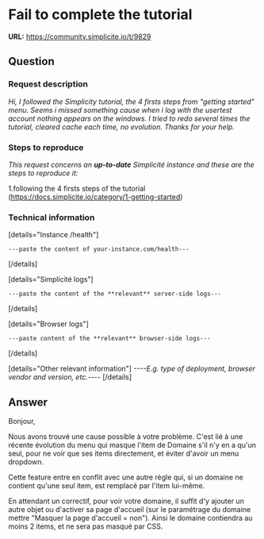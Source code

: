 # Fail to complete the tutorial

**URL:** https://community.simplicite.io/t/9829

## Question
### Request description

*Hi,
I followed the Simplicity tutorial, the 4 firsts steps from "getting started" menu.
Seems i missed something cause when i log with the usertest account nothing appears on the windows.
I tried to redo several times the tutorial, cleared cache each time, no evolution.
Thanks for your help.*

### Steps to reproduce

*This request concerns an **up-to-date** Simplicité instance
and these are the steps to reproduce it:*

1.following the 4 firsts steps of the tutorial (https://docs.simplicite.io/category/1-getting-started)

### Technical information

[details="Instance /health"]
```text
---paste the content of your-instance.com/health---
```
[/details]

[details="Simplicité logs"]
```text
---paste the content of the **relevant** server-side logs---
```
[/details]

[details="Browser logs"]
```text
---paste content of the **relevant** browser-side logs---
```
[/details]

[details="Other relevant information"]
*----E.g. type of deployment, browser vendor and version, etc.----*
[/details]

## Answer
Bonjour,

Nous avons trouvé une cause possible à votre problème. C'est lié à une récente évolution du menu qui masque l'item de Domaine s'il n'y en a qu'un seul, pour ne voir que ses items directement, et éviter d'avoir un menu dropdown. 

Cette feature entre en conflit avec une autre règle qui, si un domaine ne contient qu'une seul item, est remplacé par l'item lui-même.

En attendant un correctif, pour voir votre domaine, il suffit d'y ajouter un autre objet ou d'activer sa page d'accueil (sur le paramétrage du domaine mettre "Masquer la page d'accueil = non"). Ainsi le domaine contiendra au moins 2 items, et ne sera pas masqué par CSS.
